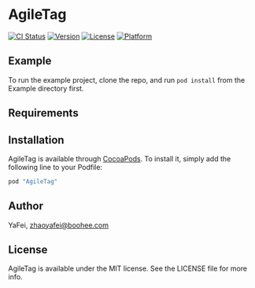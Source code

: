 # AgileTag

[![CI Status](http://img.shields.io/travis/YaFei/AgileTag.svg?style=flat)](https://travis-ci.org/YaFei/AgileTag)
[![Version](https://img.shields.io/cocoapods/v/AgileTag.svg?style=flat)](http://cocoapods.org/pods/AgileTag)
[![License](https://img.shields.io/cocoapods/l/AgileTag.svg?style=flat)](http://cocoapods.org/pods/AgileTag)
[![Platform](https://img.shields.io/cocoapods/p/AgileTag.svg?style=flat)](http://cocoapods.org/pods/AgileTag)

## Example

To run the example project, clone the repo, and run `pod install` from the Example directory first.

## Requirements

## Installation

AgileTag is available through [CocoaPods](http://cocoapods.org). To install
it, simply add the following line to your Podfile:

```ruby
pod "AgileTag"
```

## Author

YaFei, zhaoyafei@boohee.com

## License

AgileTag is available under the MIT license. See the LICENSE file for more info.
